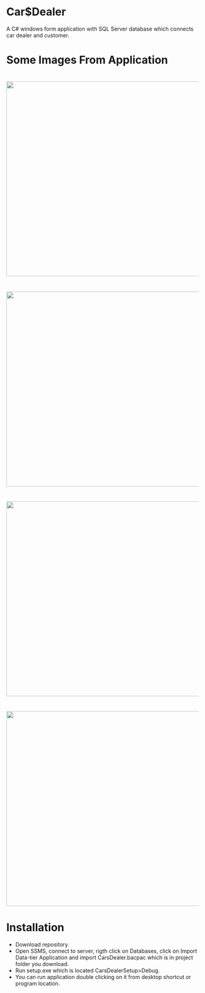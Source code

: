 # Car$Dealer
A C# windows form application with SQL Server database which connects car dealer and customer.

# Some Images From Application

<h1>
 <div id="header" align="left"> 
 <img src="https://media.discordapp.net/attachments/1076223966714273923/1110520596258885722/register.png?width=775&height=472" width="510px"/>
 
 </h1>
 
 <h1>
 <div id="header" align="left"> 
 <img src="https://media.discordapp.net/attachments/1076223966714273923/1110519421396594719/login.png?width=773&height=472" width="510px"/>
 
 </h1>
  
  <h1>
 <div id="header" align="left"> 
 <img src="https://media.discordapp.net/attachments/1076223966714273923/1110519968476438588/user.png?width=778&height=472" width="510px"/>
 
 </h1>
   
   <h1>
 <div id="header" align="left"> 
 <img src="https://media.discordapp.net/attachments/1076223966714273923/1110519421937664021/admin.png?width=771&height=472" width="510px"/>
 
 </h1>
    
# Installation
* Download repository.
* Open SSMS, connect to server, rigth click on Databases, click on Import Data-tier Application and import CarsDealer.bacpac which is in project folder you download.
* Run setup.exe which is located CarsDealerSetup>Debug.
* You can run application double clicking on it from desktop shortcut or program location.
